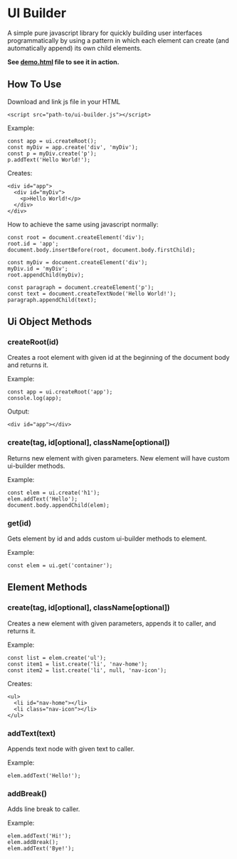 # UI Builder

A simple pure javascript library for quickly building user interfaces programmatically by using a pattern in which
each element can create (and automatically append) its own child elements.

**See [demo.html](http://projects.martymagaan.com/ui-builder/demo/demo.html) file to see it in action.**

## How To Use

Download and link js file in your HTML

    <script src="path-to/ui-builder.js"></script>

Example:

    const app = ui.createRoot();
    const myDiv = app.create('div', 'myDiv');
    const p = myDiv.create('p');
    p.addText('Hello World!');

Creates:

    <div id="app">
      <div id="myDiv">
        <p>Hello World!</p>
      </div>
    </div>

How to achieve the same using javascript normally:

    const root = document.createElement('div');
    root.id = 'app';
    document.body.insertBefore(root, document.body.firstChild);

    const myDiv = document.createElement('div');
    myDiv.id = 'myDiv';
    root.appendChild(myDiv);

    const paragraph = document.createElement('p');
    const text = document.createTextNode('Hello World!');
    paragraph.appendChild(text);
    

## Ui Object Methods

### createRoot(id) ###

Creates a root element with given id at the beginning of the document body and returns it.

Example:

    const app = ui.createRoot('app');
    console.log(app);

Output:

    <div id="app"></div>


### create(tag, id[optional], className[optional]) ###

Returns new element with given parameters. New element will have custom ui-builder methods.

Example:

    const elem = ui.create('h1');
    elem.addText('Hello');
    document.body.appendChild(elem);


### get(id) ###

Gets element by id and adds custom ui-builder methods to element.

Example:

    const elem = ui.get('container');


## Element Methods ##

### create(tag, id[optional], className[optional]) ###

Creates a new element with given parameters, appends it to caller, and returns it.

Example:

    const list = elem.create('ul');
    const item1 = list.create('li', 'nav-home');
    const item2 = list.create('li', null, 'nav-icon');

Creates:

    <ul>
      <li id="nav-home"></li>
      <li class="nav-icon"></li>
    </ul>


### addText(text) ###

Appends text node with given text to caller.

Example:

    elem.addText('Hello!');


### addBreak() ###

Adds line break to caller.

Example:

    elem.addText('Hi!');
    elem.addBreak();
    elem.addText('Bye!');
